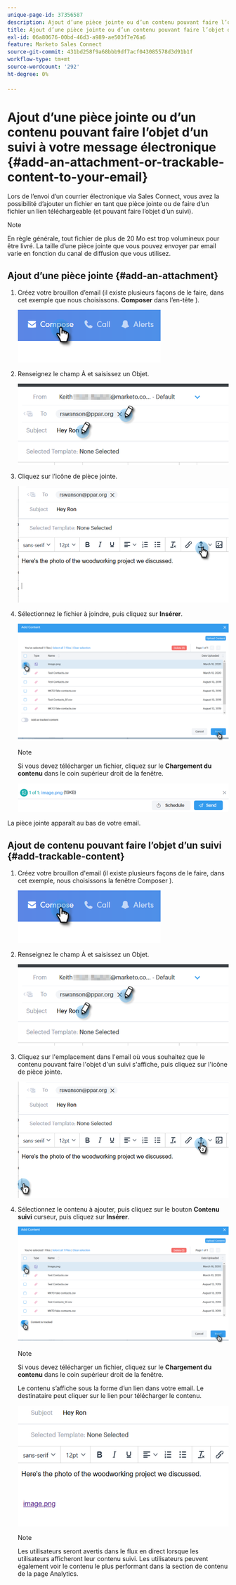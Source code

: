 ```yaml
---
unique-page-id: 37356587
description: Ajout d’une pièce jointe ou d’un contenu pouvant faire l’objet d’un suivi à votre message électronique - Documents Marketo - Documentation du produit
title: Ajout d’une pièce jointe ou d’un contenu pouvant faire l’objet d’un suivi à votre message électronique
exl-id: 06a80676-00bd-46d3-a989-ae503f7e76a6
feature: Marketo Sales Connect
source-git-commit: 431bd258f9a68bbb9df7acf043085578d3d91b1f
workflow-type: tm+mt
source-wordcount: '292'
ht-degree: 0%

---
```


# Ajout d’une pièce jointe ou d’un contenu pouvant faire l’objet d’un suivi à votre message électronique {#add-an-attachment-or-trackable-content-to-your-email}

Lors de l’envoi d’un courrier électronique via Sales Connect, vous avez la possibilité d’ajouter un fichier en tant que pièce jointe ou de faire d’un fichier un lien téléchargeable (et pouvant faire l’objet d’un suivi).

>[!NOTE]
>
>En règle générale, tout fichier de plus de 20 Mo est trop volumineux pour être livré. La taille d’une pièce jointe que vous pouvez envoyer par email varie en fonction du canal de diffusion que vous utilisez.

## Ajout d’une pièce jointe {#add-an-attachment}

1. Créez votre brouillon d’email (il existe plusieurs façons de le faire, dans cet exemple que nous choisissons. **Composer** dans l’en-tête ).

   ![](assets/one-4.png)

1. Renseignez le champ À et saisissez un Objet.

   ![](assets/attach-two.png)

1. Cliquez sur l’icône de pièce jointe.

   ![](assets/attach-three.png)

1. Sélectionnez le fichier à joindre, puis cliquez sur **Insérer**.

   ![](assets/attach-four.png)

   >[!NOTE]
   >
   >Si vous devez télécharger un fichier, cliquez sur le **Chargement du contenu** dans le coin supérieur droit de la fenêtre.

   ![](assets/attach-five.png)

La pièce jointe apparaît au bas de votre email.

## Ajout de contenu pouvant faire l’objet d’un suivi {#add-trackable-content}

1. Créez votre brouillon d&#39;email (il existe plusieurs façons de le faire, dans cet exemple, nous choisissons la fenêtre Composer ).

   ![](assets/one-4.png)

1. Renseignez le champ À et saisissez un Objet.

   ![](assets/two-4.png)

1. Cliquez sur l&#39;emplacement dans l&#39;email où vous souhaitez que le contenu pouvant faire l&#39;objet d&#39;un suivi s&#39;affiche, puis cliquez sur l&#39;icône de pièce jointe.

   ![](assets/three-4.png)

1. Sélectionnez le contenu à ajouter, puis cliquez sur le bouton **Contenu suivi** curseur, puis cliquez sur **Insérer**.

   ![](assets/four-4.png)

   >[!NOTE]
   >
   >Si vous devez télécharger un fichier, cliquez sur le **Chargement du contenu** dans le coin supérieur droit de la fenêtre.

   Le contenu s’affiche sous la forme d’un lien dans votre email. Le destinataire peut cliquer sur le lien pour télécharger le contenu.

   ![](assets/five-2.png)

   >[!NOTE]
   >
   >Les utilisateurs seront avertis dans le flux en direct lorsque les utilisateurs afficheront leur contenu suivi. Les utilisateurs peuvent également voir le contenu le plus performant dans la section de contenu de la page Analytics.
